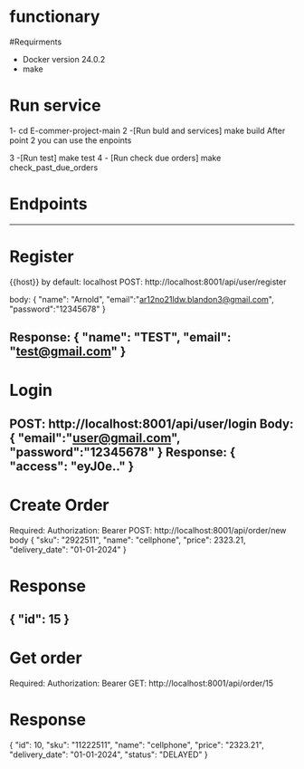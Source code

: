 # functionary
#Requirments 
- Docker version 24.0.2
- make

# Run service
1- cd E-commer-project-main
2 -[Run buld and services] make build
After point 2 you can use the enpoints 

3 -[Run test] make test
4 - [Run check due orders] make check_past_due_orders

# Endpoints
--------------------------------------------------------------------
# Register
{{host}} by default: localhost
POST: http://localhost:8001/api/user/register

body:
{
    "name": "Arnold", 
    "email":"ar12no21ldw.blandon3@gmail.com",
    "password":"12345678"
}

Response:
{
    "name": "TEST",
    "email": "test@gmail.com"
}
--------------------------------------------------------------------
# Login
POST: http://localhost:8001/api/user/login
Body:
{
    "email":"user@gmail.com",
    "password":"12345678"
}
Response:
{
    "access": "eyJ0e.."
}
--------------------------------------------------------------------
# Create Order 
Required:  Authorization: Bearer 
POST: http://localhost:8001/api/order/new
body
{
    "sku": "2922511",
    "name": "cellphone",
    "price": 2323.21,
    "delivery_date": "01-01-2024"
}
# Response 
{
    "id": 15
}
--------------------------------------------------------------------

# Get order 
Required:  Authorization: Bearer 
GET: http://localhost:8001/api/order/15
# Response 
{
    "id": 10,
    "sku": "11222511",
    "name": "cellphone",
    "price": "2323.21",
    "delivery_date": "01-01-2024",
    "status": "DELAYED"
}